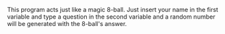 This program acts just like a magic 8-ball. Just insert your name in the first variable and type a question in the second variable and a random number will be generated with the 8-ball's answer.